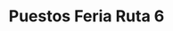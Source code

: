 ---
title: "Puestos Feria Ruta 6"
url: /campana/puestos-feria-ruta-6-avenida-rivadavia-3/
shop: comodidad
---